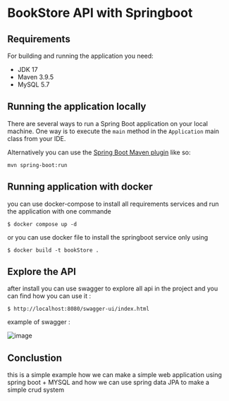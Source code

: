 # BookStore API with Springboot

## Requirements

For building and running the application you need:

- JDK 17
- Maven 3.9.5
- MySQL 5.7

## Running the application locally

There are several ways to run a Spring Boot application on your local machine. One way is to execute the `main` method in the `Application` main class from your IDE.

Alternatively you can use the [Spring Boot Maven plugin](https://docs.spring.io/spring-boot/docs/current/reference/html/build-tool-plugins-maven-plugin.html) like so:

```shell
mvn spring-boot:run
```

## Running application with docker

you can use docker-compose to install all requirements services and run the application with one commande 

`$ docker compose up -d`

or you can use docker file to install the springboot service only using 

`$ docker build -t bookStore .`

## Explore the API 

after install you can use swagger to explore all api in the project and you can find how you can use it : 

`$ http://localhost:8080/swagger-ui/index.html`

example of swagger : 

![image](https://github.com/tlijani-ux/springboot-restfull-api/assets/60841088/a79fcd7b-a5ac-46db-a515-bf60d9b66368)

## Conclustion

this is a simple example how we can make a simple web application using spring boot + MYSQL and how we can use spring data JPA to make a simple crud system



